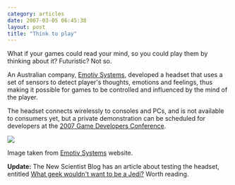 ```yaml
---
category: articles
date: 2007-03-05 06:45:38
layout: post
title: "Think to play"
---
```


<p>What if your games could read your mind, so you could play them by thinking about it? Futuristic? Not so.</p><p>An Australian company, <a href="http://www.emotiv.com/2_0/2_1.htm">Emotiv Systems</a>, developed a headset that uses a set of sensors to detect player's thoughts, emotions and feelings, thus making it possible for games to be controlled and influenced by the mind of the player.</p><p>The headset connects wirelessly to consoles and PCs, and is not available to consumers yet, but a private demonstration can be scheduled for developers at the <a href="http://www.gdconf.com/">2007 Game Developers Conference</a>.</p><p><img src="https://cdn.joaobordalo.com/images/static/blog/projectepoc.jpg"></p><p>Image taken from <a href="http://www.emotiv.com/">Emotiv Systems</a> website.</p><p><b>Update:</b> The New Scientist Blog has an article about testing the headset, entitled <a href="http://www.newscientist.com/blog/technology/2007/03/what-geek-wouldnt-want-to-be-jedi.html">What geek wouldn't want to be a Jedi?</a> Worth reading.
